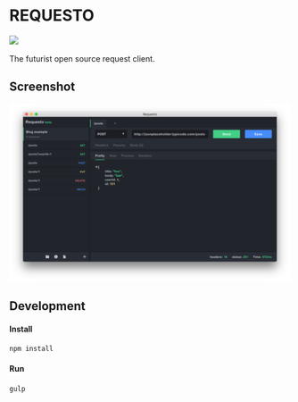 # REQUESTO

![](https://img.shields.io/github/release/requesto/requesto.svg)

The futurist open source request client.

## Screenshot

![screenshot](/resources/screenshot.png?raw=true "screenshot")

## Development

#### Install

```
npm install
```
#### Run

```
gulp
```
